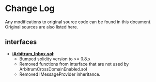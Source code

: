 # Change Log

Any modifications to original source code can be found in this document. Original sources are also listed here.

## interfaces

- **[iArbitrum_Inbox.sol](https://github.com/makerdao/arbitrum-dai-bridge/blob/7f1b47ef65a43f1696c5f1681109daac127d9c95/contracts/arbitrum/IInbox.sol):**
  - Bumped solidity version to >= 0.8.x
  - Removed functions from interface that are not used by ArbitrumCrossDomainEnabled.sol
  - Removed IMessageProvider inheritance.
